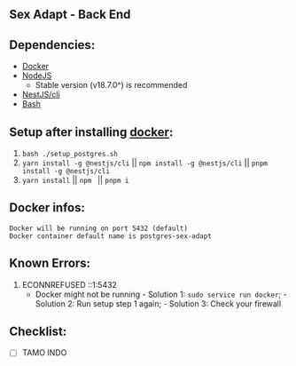 
## Sex Adapt - Back End

  

## Dependencies:

- [Docker](https://www.docker.com/)
- [NodeJS](https://nodejs.org/)
	- Stable version (v18.7.0^) is recommended
- [NestJS/cli](https://docs.nestjs.com/cli/overview)
- [Bash](https://git-scm.com/downloads)

## Setup after installing [docker](https://www.docker.com/):
1.  `bash ./setup_postgres.sh`
2. `yarn install -g @nestjs/cli` || `npm install -g @nestjs/cli` || `pnpm install -g @nestjs/cli`
3. `yarn install` || `npm ` || `pnpm i`

## Docker infos:
	Docker will be running on port 5432 (default)
	Docker container default name is postgres-sex-adapt

## Known Errors:

1. ECONNREFUSED ::1:5432
	- Docker might not be running
			- Solution 1: `sudo service run docker`;
			- Solution 2: Run setup step 1 again;
			- Solution 3: Check your firewall

## Checklist:
	

 - [ ] TAMO INDO
